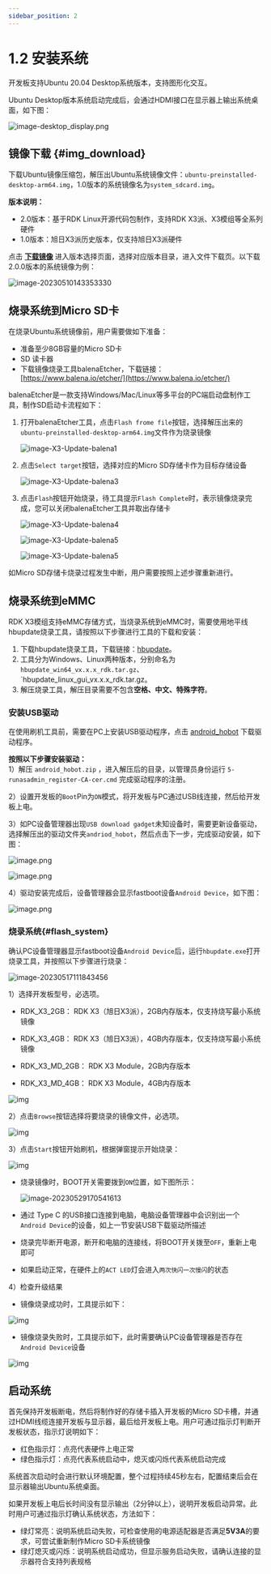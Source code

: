 ```yaml
---
sidebar_position: 2
---
```


# 1.2 安装系统

开发板支持Ubuntu 20.04 Desktop系统版本，支持图形化交互。

Ubuntu Desktop版本系统启动完成后，会通过HDMI接口在显示器上输出系统桌面，如下图：

![image-desktop_display.png](./image/install_os/image-desktop_display.png)

## 镜像下载 {#img_download}

下载Ubuntu镜像压缩包，解压出Ubuntu系统镜像文件：`ubuntu-preinstalled-desktop-arm64.img`，1.0版本的系统镜像名为`system_sdcard.img`。

**版本说明：**
- 2.0版本：基于RDK Linux开源代码包制作，支持RDK X3派、X3模组等全系列硬件
- 1.0版本：旭日X3派历史版本，仅支持旭日X3派硬件

点击 [**下载镜像**](http://archive.sunrisepi.tech/downloads/os_images) 进入版本选择页面，选择对应版本目录，进入文件下载页。以下载2.0.0版本的系统镜像为例：

![image-20230510143353330](./image/install_os/image-20230510143353330.png)

## 烧录系统到Micro SD卡

在烧录Ubuntu系统镜像前，用户需要做如下准备：

- 准备至少8GB容量的Micro SD卡
- SD 读卡器
- 下载镜像烧录工具balenaEtcher，下载链接：[https://www.balena.io/etcher/](https://www.balena.io/etcher/)

balenaEtcher是一款支持Windows/Mac/Linux等多平台的PC端启动盘制作工具，制作SD启动卡流程如下：
1. 打开balenaEtcher工具，点击`Flash frome file`按钮，选择解压出来的`ubuntu-preinstalled-desktop-arm64.img`文件作为烧录镜像 

    ![image-X3-Update-balena1](./image/install_os/image-X3-Update-balena1.png)

2. 点击`Select target`按钮，选择对应的Micro SD存储卡作为目标存储设备  

    ![image-X3-Update-balena3](./image/install_os/image-X3-Update-balena3.png)

3. 点击`Flash`按钮开始烧录，待工具提示`Flash Complete`时，表示镜像烧录完成，您可以关闭balenaEtcher工具并取出存储卡

    ![image-X3-Update-balena4](./image/install_os/image-X3-Update-balena4.png)

    ![image-X3-Update-balena5](./image/install_os/image-X3-Update-balena5.png)

    ![image-X3-Update-balena5](./image/install_os/image-X3-Update-balena6.png)

如Micro SD存储卡烧录过程发生中断，用户需要按照上述步骤重新进行。

## 烧录系统到eMMC

RDK X3模组支持eMMC存储方式，当烧录系统到eMMC时，需要使用地平线hbupdate烧录工具，请按照以下步骤进行工具的下载和安装：
1. 下载hbupdate烧录工具，下载链接：[hbupdate](http://archive.sunrisepi.tech/downloads/hbupdate/)。
2. 工具分为Windows、Linux两种版本，分别命名为 `hbupdate_win64_vx.x.x_rdk.tar.gz`、 `hbupdate_linux_gui_vx.x.x_rdk.tar.gz。
3. 解压烧录工具，解压目录需要不包含**空格、中文、特殊字符**。

### 安装USB驱动

在使用刷机工具前，需要在PC上安装USB驱动程序，点击 [android_hobot](http://archive.sunrisepi.tech/downloads/hbupdate/android_hobot.zip) 下载驱动程序。

**按照以下步骤安装驱动：**  
1）解压 `android_hobot.zip` ，进入解压后的目录，以管理员身份运行 `5-runasadmin_register-CA-cer.cmd` 完成驱动程序的注册。

2）设置开发板的`Boot`Pin为`ON`模式，将开发板与PC通过USB线连接，然后给开发板上电。

3）如PC设备管理器出现`USB download gadget`未知设备时，需要更新设备驱动，选择解压出的驱动文件夹`andriod_hobot`，然后点击下一步，完成驱动安装，如下图：

![image.png](./image/install_os/1669864609931-1679914198410-13.png)

![image.png](./image/install_os/1669864634385.png)

4）驱动安装完成后，设备管理器会显示fastboot设备`Android Device`，如下图：

![image.png](./image/install_os/1669864644230.png)

### 烧录系统{#flash_system}

确认PC设备管理器显示fastboot设备`Android Device`后，运行`hbupdate.exe`打开烧录工具，并按照以下步骤进行烧录：

![image-20230517111843456](./image/install_os/image-20230517111843456.png)

1）选择开发板型号，必选项。

- RDK_X3_2GB： RDK X3（旭日X3派），2GB内存版本，仅支持烧写最小系统镜像

- RDK_X3_4GB： RDK X3（旭日X3派），4GB内存版本，仅支持烧写最小系统镜像

- RDK_X3_MD_2GB： RDK X3 Module，2GB内存版本

- RDK_X3_MD_4GB： RDK X3 Module，4GB内存版本

![img](./image/install_os/1684294207941-20.png)

2）点击`Browse`按钮选择将要烧录的镜像文件，必选项。

![img](./image/install_os/1684293613433-9.png)

3）点击`Start`按钮开始刷机，根据弹窗提示开始烧录：

![img](./image/install_os/1684294085284-15.png)

- 烧录镜像时，BOOT开关需要拨到`ON`位置，如下图所示：

  ![image-20230529170541613](./image/install_os/image-20230529170541613.png)

- 通过 Type C 的USB接口连接到电脑，电脑设备管理器中会识别出一个`Android Device`的设备，如上一节安装USB下载驱动所描述

- 烧录完毕断开电源，断开和电脑的连接线，将BOOT开关拨至`OFF`，重新上电即可

- 如果启动正常，在硬件上的`ACT LED`灯会进入`两次快闪一次慢闪`的状态

4）检查升级结果
- 镜像烧录成功时，工具提示如下：

![img](./image/install_os/1684294256572-25.png)

- 镜像烧录失败时，工具提示如下，此时需要确认PC设备管理器是否存在`Android Device`设备

![img](./image/install_os/1684294256572-26.png)

## 启动系统

首先保持开发板断电，然后将制作好的存储卡插入开发板的Micro SD卡槽，并通过HDMI线缆连接开发板与显示器，最后给开发板上电。用户可通过指示灯判断开发板状态，指示灯说明如下：

* 红色指示灯：点亮代表硬件上电正常
* 绿色指示灯：点亮代表系统启动中，熄灭或闪烁代表系统启动完成

系统首次启动时会进行默认环境配置，整个过程持续45秒左右，配置结束后会在显示器输出Ubuntu系统桌面。

如果开发板上电后长时间没有显示输出（2分钟以上），说明开发板启动异常。此时用户可通过指示灯确认系统状态，方法如下：

* 绿灯常亮：说明系统启动失败，可检查使用的电源适配器是否满足**5V3A**的要求，可尝试重新制作Micro SD卡系统镜像
* 绿灯熄灭或闪烁：说明系统启动成功，但显示服务启动失败，请确认连接的显示器符合支持列表规格
